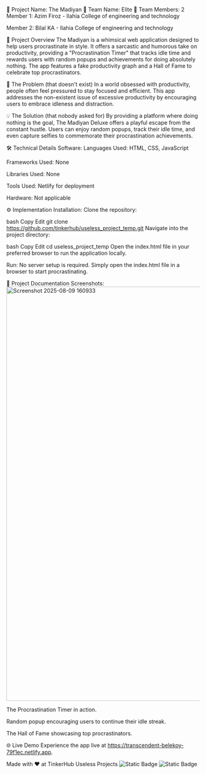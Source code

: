 🧩 Project Name: The Madiyan 
🔧 Team Name: Elite
👥 Team Members: 2
Member 1: Azim Firoz - Ilahia College of engineering and technology 

Member 2: Bilal KA - Ilahia College of engineering and technology 

📝 Project Overview
The Madiyan is a whimsical web application designed to help users procrastinate in style. It offers a sarcastic and humorous take on productivity, providing a "Procrastination Timer" that tracks idle time and rewards users with random popups and achievements for doing absolutely nothing. The app features a fake productivity graph and a Hall of Fame to celebrate top procrastinators.

🚨 The Problem (that doesn't exist)
In a world obsessed with productivity, people often feel pressured to stay focused and efficient. This app addresses the non-existent issue of excessive productivity by encouraging users to embrace idleness and distraction.

💡 The Solution (that nobody asked for)
By providing a platform where doing nothing is the goal, The Madiyan Deluxe offers a playful escape from the constant hustle. Users can enjoy random popups, track their idle time, and even capture selfies to commemorate their procrastination achievements.

🛠️ Technical Details
Software:
Languages Used: HTML, CSS, JavaScript

Frameworks Used: None

Libraries Used: None

Tools Used: Netlify for deployment

Hardware:
Not applicable

⚙️ Implementation
Installation:
Clone the repository:

bash
Copy
Edit
git clone https://github.com/tinkerhub/useless_project_temp.git
Navigate into the project directory:

bash
Copy
Edit
cd useless_project_temp
Open the index.html file in your preferred browser to run the application locally.

Run:
No server setup is required. Simply open the index.html file in a browser to start procrastinating.

📸 Project Documentation
Screenshots: <img width="1920" height="1080" alt="Screenshot 2025-08-09 160933" src="https://github.com/user-attachments/assets/df3a4252-e5c6-45fc-bd43-df15849e07b7" />


The Procrastination Timer in action.


Random popup encouraging users to continue their idle streak.


The Hall of Fame showcasing top procrastinators.


🌐 Live Demo
Experience the app live at https://transcendent-belekoy-79f1ec.netlify.app.

Made with ❤️ at TinkerHub Useless Projects
![Static Badge](https://img.shields.io/badge/TinkerHub-24?color=%23000000&link=https%3A%2F%2Fwww.tinkerhub.org%2F)
![Static Badge](https://img.shields.io/badge/UselessProjects--25-25?link=https%3A%2F%2Fwww.tinkerhub.org%2Fevents%2FQ2Q1TQKX6Q%2FUseless%2520Projects)

